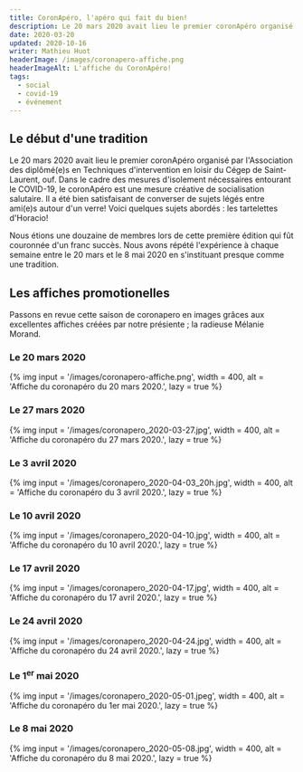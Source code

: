 ```yaml
---
title: CoronApéro, l'apéro qui fait du bien!
description: Le 20 mars 2020 avait lieu le premier coronApéro organisé par l'Association des diplômé(e)s en Techniques d'intervention en loisir du Cégep de Saint-Laurent.
date: 2020-03-20
updated: 2020-10-16
writer: Mathieu Huot
headerImage: /images/coronapero-affiche.png
headerImageAlt: L'affiche du CoronApéro!
tags:
  - social
  - covid-19
  - événement
---
```

## Le début d'une tradition
Le 20 mars 2020 avait lieu le premier coronApéro organisé par l'Association des diplômé(e)s en Techniques d'intervention en loisir du Cégep de Saint-Laurent, ouf. Dans le cadre des mesures 
d'isolement nécessaires entourant le COVID-19, le coronApéro est une mesure créative de socialisation salutaire. Il a été bien satisfaisant de converser de sujets légés entre ami(e)s autour d'un verre! Voici quelques sujets abordés : les tartelettes d'Horacio!

Nous étions une douzaine de membres lors de cette première édition qui fût couronnée d'un franc succès. Nous avons répété l'expérience à chaque semaine entre le 20 mars et le 8 mai 2020 en s'instituant presque comme une tradition.

## Les affiches promotionelles
Passons en revue cette saison de coronapero en images grâces aux excellentes affiches créées par notre présiente ; la radieuse Mélanie Morand.

### Le 20 mars 2020

{% img
input = '/images/coronapero-affiche.png',
width = 400,
alt = 'Affiche du coronapéro du 20 mars 2020.',
lazy = true
%}

### Le 27 mars 2020

{% img
input = '/images/coronapero_2020-03-27.jpg',
width = 400,
alt = 'Affiche du coronapéro du 27 mars 2020.',
lazy = true
%}

### Le 3 avril 2020

{% img
input = '/images/coronapero_2020-04-03_20h.jpg',
width = 400,
alt = 'Affiche du coronapéro du 3 avril 2020.',
lazy = true
%}

### Le 10 avril 2020

{% img
input = '/images/coronapero_2020-04-10.jpg',
width = 400,
alt = 'Affiche du coronapéro du 10 avril 2020.',
lazy = true
%}

### Le 17 avril 2020

{% img
input = '/images/coronapero_2020-04-17.jpg',
width = 400,
alt = 'Affiche du coronapéro du 17 avril 2020.',
lazy = true
%}

### Le 24 avril 2020

{% img
input = '/images/coronapero_2020-04-24.jpg',
width = 400,
alt = 'Affiche du coronapéro du 24 avril 2020.',
lazy = true
%}

<h3>Le 1<sup>er</sup> mai 2020</h3>

{% img
input = '/images/coronapero_2020-05-01.jpeg',
width = 400,
alt = 'Affiche du coronapéro du 1er mai 2020.',
lazy = true
%}

### Le 8 mai 2020

{% img
input = '/images/coronapero_2020-05-08.jpg',
width = 400,
alt = 'Affiche du coronapéro du 8 mai 2020.',
lazy = true
%}